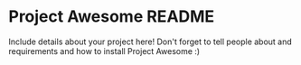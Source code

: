 # Project Awesome README

Include details about your project here! Don't forget to tell people about and requirements and how to install Project Awesome :)
